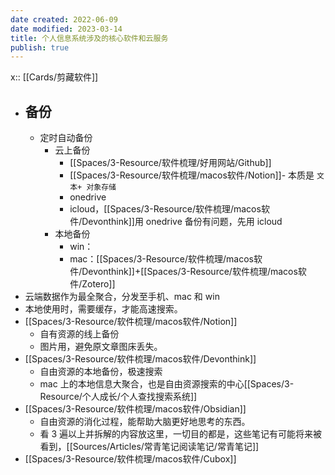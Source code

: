 ```yaml
---
date created: 2022-06-09
date modified: 2023-03-14
title: 个人信息系统涉及的核心软件和云服务
publish: true
---
```


x:: [[Cards/剪藏软件]]

- ## 备份
	- 定时自动备份
		- 云上备份
			- [[Spaces/3-Resource/软件梳理/好用网站/Github]]
			- [[Spaces/3-Resource/软件梳理/macos软件/Notion]]- 本质是 `文本+ 对象存储`
			- onedrive
			- icloud，[[Spaces/3-Resource/软件梳理/macos软件/Devonthink]]用 onedrive 备份有问题，先用 icloud
		- 本地备份
			- win：
			- mac：[[Spaces/3-Resource/软件梳理/macos软件/Devonthink]]+[[Spaces/3-Resource/软件梳理/macos软件/Zotero]]
- 云端数据作为最全聚合，分发至手机、mac 和 win
- 本地使用时，需要缓存，才能高速搜索。
- [[Spaces/3-Resource/软件梳理/macos软件/Notion]]
	- 自有资源的线上备份
	- 图片用，避免原文章图床丢失。
- [[Spaces/3-Resource/软件梳理/macos软件/Devonthink]]
	- 自由资源的本地备份，极速搜索
	- mac 上的本地信息大聚合，也是自由资源搜索的中心[[Spaces/3-Resource/个人成长/个人查找搜索系统]]
- [[Spaces/3-Resource/软件梳理/macos软件/Obsidian]]
	- 自由资源的消化过程，能帮助大脑更好地思考的东西。
	- 看 3 遍以上并拆解的内容放这里，一切目的都是，这些笔记有可能将来被看到，[[Sources/Articles/常青笔记阅读笔记/常青笔记]]
- [[Spaces/3-Resource/软件梳理/macos软件/Cubox]]